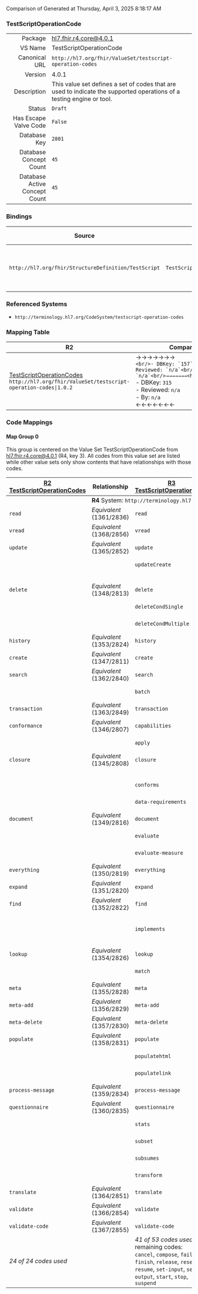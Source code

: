 Comparison of 
Generated at Thursday, April 3, 2025 8:18:17 AM

### TestScriptOperationCode

|      |     |
| ---: | --- |
| Package | hl7.fhir.r4.core@4.0.1 |
| VS Name | TestScriptOperationCode |
| Canonical URL | `http://hl7.org/fhir/ValueSet/testscript-operation-codes` |
| Version | 4.0.1 |
| Description | This value set defines a set of codes that are used to indicate the supported operations of a testing engine or tool. |
| Status | `Draft` |
| Has Escape Valve Code | `False` |
| Database Key | `2801` |
| Database Concept Count | `45` |
| Database Active Concept Count | `45` |
### Bindings

| Source | Element | Binding | Strength | Element Short |
| ------ | ------- | ------- | -------- | ------------- |
| `http://hl7.org/fhir/StructureDefinition/TestScript` | `TestScript.setup.action.operation.type` | `http://hl7.org/fhir/ValueSet/testscript-operation-codes` | `Extensible` | The operation code type that will be executed |

### Referenced Systems

* `http://terminology.hl7.org/CodeSystem/testscript-operation-codes`
### Mapping Table

| R2 | Comparison | R3 | Comparison | R4 | Comparison | R4B | Comparison | R5
| --- | --- | --- | --- | --- | --- | --- | --- | ---
| [TestScriptOperationCodes](/docs/R2/ValueSets/TestScriptOperationCodes.md)<br/> `http://hl7.org/fhir/ValueSet/testscript-operation-codes\|1.0.2` | →→→→→→→<br/>``<br/>- DBKey: `157`<br/>- Reviewed: `n/a`<br/>- By: `n/a`<br/>→→→→→→→<hr/>←←←←←←←<br/>``<br/>- DBKey: `315`<br/>- Reviewed: `n/a`<br/>- By: `n/a`<br/>←←←←←←←| [TestScriptOperationCode](/docs/R3/ValueSets/TestScriptOperationCode.md)<br/> `http://hl7.org/fhir/ValueSet/testscript-operation-codes\|3.0.2` | →→→→→→→<br/>``<br/>- DBKey: `537`<br/>- Reviewed: `n/a`<br/>- By: `n/a`<br/>→→→→→→→<hr/>←←←←←←←<br/>``<br/>- DBKey: `759`<br/>- Reviewed: `n/a`<br/>- By: `n/a`<br/>←←←←←←←| [TestScriptOperationCode](/docs/R4/ValueSets/TestScriptOperationCode.md)<br/> `http://hl7.org/fhir/ValueSet/testscript-operation-codes\|4.0.1` | <br/>*no map*<br/><hr/><br/>*no map*<br/>| | | | 
### Code Mappings


#### Map Group 0

This group is centered on the Value Set TestScriptOperationCode from hl7.fhir.r4.core@4.0.1 (R4, key 3).
All codes from this value set are listed while other value sets only show contents that have relationships with those codes.

| [R2 TestScriptOperationCodes](/docs/R2/ValueSets/TestScriptOperationCodes.md)| Relationship | [R3 TestScriptOperationCode](/docs/R3/ValueSets/TestScriptOperationCode.md)| Relationship | R4 TestScriptOperationCode| Relationship | *No Map* | Relationship | *No Map* 
| --- | --- | --- | --- | --- | --- | --- | --- | ---
| <td colspan="8">**R4** System: `http://terminology.hl7.org/CodeSystem/testscript-operation-codes`
| `read`| _Equivalent_ <br/>(1361/2836)| `read`| _Equivalent_ <br/>(5022/7367)| **`read`**| | | | | 
| `vread`| _Equivalent_ <br/>(1368/2856)| `vread`| _Equivalent_ <br/>(5042/7379)| **`vread`**| | | | | 
| `update`| _Equivalent_ <br/>(1365/2852)| `update`| _Equivalent_ <br/>(5038/7375)| **`update`**| | | | | 
| | | `updateCreate`| _Equivalent_ <br/>(5039/7376)| **`updateCreate`**| | | | | 
| | | | | **`patch`**| | | | | 
| `delete`| _Equivalent_ <br/>(1348/2813)| `delete`| _Equivalent_ <br/>(4999/7342)| **`delete`**| | | | | 
| | | `deleteCondSingle`| _Equivalent_ <br/>(5001/7344)| **`deleteCondSingle`**| | | | | 
| | | `deleteCondMultiple`| _Equivalent_ <br/>(5000/7343)| **`deleteCondMultiple`**| | | | | 
| `history`| _Equivalent_ <br/>(1353/2824)| `history`| _Equivalent_ <br/>(5010/7353)| **`history`**| | | | | 
| `create`| _Equivalent_ <br/>(1347/2811)| `create`| _Equivalent_ <br/>(4997/7340)| **`create`**| | | | | 
| `search`| _Equivalent_ <br/>(1362/2840)| `search`| _Equivalent_ <br/>(5026/7368)| **`search`**| | | | | 
| | | `batch`| _Equivalent_ <br/>(4991/7336)| **`batch`**| | | | | 
| `transaction`| _Equivalent_ <br/>(1363/2849)| `transaction`| _Equivalent_ <br/>(5035/7372)| **`transaction`**| | | | | 
| `conformance`| _Equivalent_ <br/>(1346/2807)| `capabilities`| _Equivalent_ <br/>(4993/7337)| **`capabilities`**| | | | | 
| | | `apply`| _Equivalent_ <br/>(4990/7335)| **`apply`**| | | | | 
| `closure`| _Equivalent_ <br/>(1345/2808)| `closure`| _Equivalent_ <br/>(4994/7338)| **`closure`**| | | | | 
| | | | | **`find-matches`**| | | | | 
| | | `conforms`| _Equivalent_ <br/>(4996/7339)| **`conforms`**| | | | | 
| | | `data-requirements`| _Equivalent_ <br/>(4998/7341)| **`data-requirements`**| | | | | 
| `document`| _Equivalent_ <br/>(1349/2816)| `document`| _Equivalent_ <br/>(5002/7345)| **`document`**| | | | | 
| | | `evaluate`| _Equivalent_ <br/>(5003/7346)| **`evaluate`**| | | | | 
| | | `evaluate-measure`| _Equivalent_ <br/>(5004/7347)| **`evaluate-measure`**| | | | | 
| `everything`| _Equivalent_ <br/>(1350/2819)| `everything`| _Equivalent_ <br/>(5005/7348)| **`everything`**| | | | | 
| `expand`| _Equivalent_ <br/>(1351/2820)| `expand`| _Equivalent_ <br/>(5006/7349)| **`expand`**| | | | | 
| `find`| _Equivalent_ <br/>(1352/2822)| `find`| _Equivalent_ <br/>(5008/7350)| **`find`**| | | | | 
| | | | | **`graphql`**| | | | | 
| | | `implements`| _Equivalent_ <br/>(5011/7354)| **`implements`**| | | | | 
| | | | | **`lastn`**| | | | | 
| `lookup`| _Equivalent_ <br/>(1354/2826)| `lookup`| _Equivalent_ <br/>(5012/7356)| **`lookup`**| | | | | 
| | | `match`| _Equivalent_ <br/>(5013/7357)| **`match`**| | | | | 
| `meta`| _Equivalent_ <br/>(1355/2828)| `meta`| _Equivalent_ <br/>(5014/7358)| **`meta`**| | | | | 
| `meta-add`| _Equivalent_ <br/>(1356/2829)| `meta-add`| _Equivalent_ <br/>(5015/7359)| **`meta-add`**| | | | | 
| `meta-delete`| _Equivalent_ <br/>(1357/2830)| `meta-delete`| _Equivalent_ <br/>(5016/7360)| **`meta-delete`**| | | | | 
| `populate`| _Equivalent_ <br/>(1358/2831)| `populate`| _Equivalent_ <br/>(5017/7362)| **`populate`**| | | | | 
| | | `populatehtml`| _Equivalent_ <br/>(5018/7363)| **`populatehtml`**| | | | | 
| | | `populatelink`| _Equivalent_ <br/>(5019/7364)| **`populatelink`**| | | | | 
| `process-message`| _Equivalent_ <br/>(1359/2834)| `process-message`| _Equivalent_ <br/>(5020/7365)| **`process-message`**| | | | | 
| `questionnaire`| _Equivalent_ <br/>(1360/2835)| `questionnaire`| _Equivalent_ <br/>(5021/7366)| **`questionnaire`**| | | | | 
| | | `stats`| _Equivalent_ <br/>(5030/7369)| **`stats`**| | | | | 
| | | `subset`| _Equivalent_ <br/>(5032/7370)| **`subset`**| | | | | 
| | | `subsumes`| _Equivalent_ <br/>(5033/7371)| **`subsumes`**| | | | | 
| | | `transform`| _Equivalent_ <br/>(5036/7373)| **`transform`**| | | | | 
| `translate`| _Equivalent_ <br/>(1364/2851)| `translate`| _Equivalent_ <br/>(5037/7374)| **`translate`**| | | | | 
| `validate`| _Equivalent_ <br/>(1366/2854)| `validate`| _Equivalent_ <br/>(5040/7377)| **`validate`**| | | | | 
| `validate-code`| _Equivalent_ <br/>(1367/2855)| `validate-code`| _Equivalent_ <br/>(5041/7378)| **`validate-code`**| | | | | 
| *24 of 24 codes used* | | *41 of 53 codes used* <br/>remaining codes:<br/>`cancel`, `compose`, `fail`, `finish`, `release`, `reserve`, `resume`, `set-input`, `set-output`, `start`, `stop`, `suspend`| | *45 of 45 codes used* | | | | 

